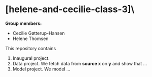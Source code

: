 # \[helene-and-cecilie-class-3]\

**Group members:**
- Cecilie Gøtterup-Hansen
- Helene Thomsen

This repository contains  
1. Inaugural project. 
2. Data project. We fetch data from **source x** on **y** and show that ...
3. Model project. We model ...
